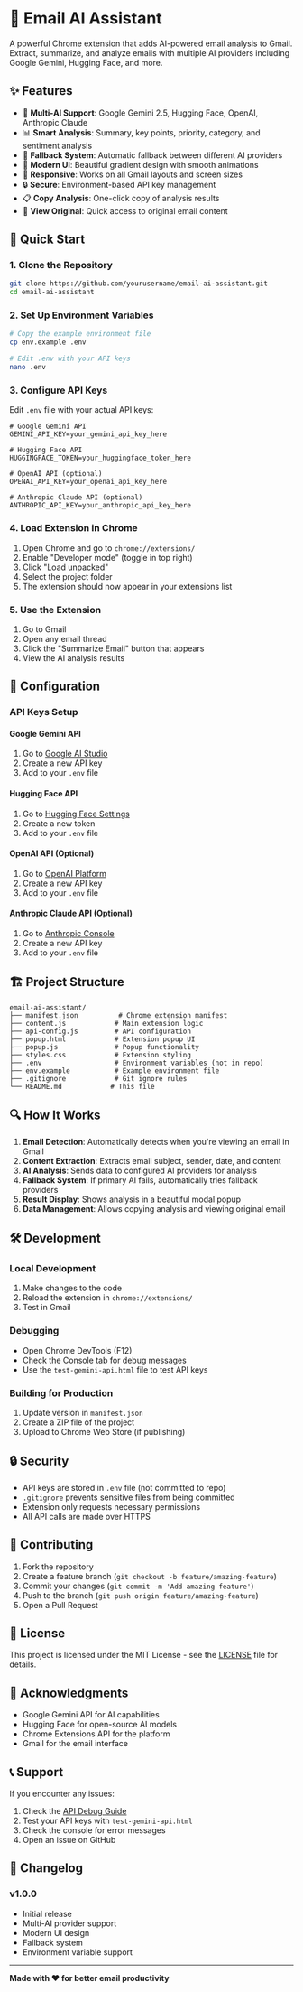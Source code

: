 # 📧 Email AI Assistant

A powerful Chrome extension that adds AI-powered email analysis to Gmail. Extract, summarize, and analyze emails with multiple AI providers including Google Gemini, Hugging Face, and more.

## ✨ Features

- 🤖 **Multi-AI Support**: Google Gemini 2.5, Hugging Face, OpenAI, Anthropic Claude
- 📊 **Smart Analysis**: Summary, key points, priority, category, and sentiment analysis
- 🔄 **Fallback System**: Automatic fallback between different AI providers
- 🎨 **Modern UI**: Beautiful gradient design with smooth animations
- 📱 **Responsive**: Works on all Gmail layouts and screen sizes
- 🔒 **Secure**: Environment-based API key management
- 📋 **Copy Analysis**: One-click copy of analysis results
- 📧 **View Original**: Quick access to original email content

## 🚀 Quick Start

### 1. Clone the Repository
```bash
git clone https://github.com/yourusername/email-ai-assistant.git
cd email-ai-assistant
```

### 2. Set Up Environment Variables
```bash
# Copy the example environment file
cp env.example .env

# Edit .env with your API keys
nano .env
```

### 3. Configure API Keys
Edit `.env` file with your actual API keys:

```env
# Google Gemini API
GEMINI_API_KEY=your_gemini_api_key_here

# Hugging Face API
HUGGINGFACE_TOKEN=your_huggingface_token_here

# OpenAI API (optional)
OPENAI_API_KEY=your_openai_api_key_here

# Anthropic Claude API (optional)
ANTHROPIC_API_KEY=your_anthropic_api_key_here
```

### 4. Load Extension in Chrome
1. Open Chrome and go to `chrome://extensions/`
2. Enable "Developer mode" (toggle in top right)
3. Click "Load unpacked"
4. Select the project folder
5. The extension should now appear in your extensions list

### 5. Use the Extension
1. Go to Gmail
2. Open any email thread
3. Click the "Summarize Email" button that appears
4. View the AI analysis results

## 🔧 Configuration

### API Keys Setup

#### Google Gemini API
1. Go to [Google AI Studio](https://makersuite.google.com/app/apikey)
2. Create a new API key
3. Add to your `.env` file

#### Hugging Face API
1. Go to [Hugging Face Settings](https://huggingface.co/settings/tokens)
2. Create a new token
3. Add to your `.env` file

#### OpenAI API (Optional)
1. Go to [OpenAI Platform](https://platform.openai.com/api-keys)
2. Create a new API key
3. Add to your `.env` file

#### Anthropic Claude API (Optional)
1. Go to [Anthropic Console](https://console.anthropic.com/)
2. Create a new API key
3. Add to your `.env` file

## 🏗️ Project Structure

```
email-ai-assistant/
├── manifest.json          # Chrome extension manifest
├── content.js            # Main extension logic
├── api-config.js         # API configuration
├── popup.html            # Extension popup UI
├── popup.js              # Popup functionality
├── styles.css            # Extension styling
├── .env                  # Environment variables (not in repo)
├── env.example           # Example environment file
├── .gitignore            # Git ignore rules
└── README.md            # This file
```

## 🔍 How It Works

1. **Email Detection**: Automatically detects when you're viewing an email in Gmail
2. **Content Extraction**: Extracts email subject, sender, date, and content
3. **AI Analysis**: Sends data to configured AI providers for analysis
4. **Fallback System**: If primary AI fails, automatically tries fallback providers
5. **Result Display**: Shows analysis in a beautiful modal popup
6. **Data Management**: Allows copying analysis and viewing original email

## 🛠️ Development

### Local Development
1. Make changes to the code
2. Reload the extension in `chrome://extensions/`
3. Test in Gmail

### Debugging
- Open Chrome DevTools (F12)
- Check the Console tab for debug messages
- Use the `test-gemini-api.html` file to test API keys

### Building for Production
1. Update version in `manifest.json`
2. Create a ZIP file of the project
3. Upload to Chrome Web Store (if publishing)

## 🔒 Security

- API keys are stored in `.env` file (not committed to repo)
- `.gitignore` prevents sensitive files from being committed
- Extension only requests necessary permissions
- All API calls are made over HTTPS

## 🤝 Contributing

1. Fork the repository
2. Create a feature branch (`git checkout -b feature/amazing-feature`)
3. Commit your changes (`git commit -m 'Add amazing feature'`)
4. Push to the branch (`git push origin feature/amazing-feature`)
5. Open a Pull Request

## 📝 License

This project is licensed under the MIT License - see the [LICENSE](LICENSE) file for details.

## 🙏 Acknowledgments

- Google Gemini API for AI capabilities
- Hugging Face for open-source AI models
- Chrome Extensions API for the platform
- Gmail for the email interface

## 📞 Support

If you encounter any issues:

1. Check the [API Debug Guide](API_DEBUG_GUIDE.md)
2. Test your API keys with `test-gemini-api.html`
3. Check the console for error messages
4. Open an issue on GitHub

## 🔄 Changelog

### v1.0.0
- Initial release
- Multi-AI provider support
- Modern UI design
- Fallback system
- Environment variable support

---

**Made with ❤️ for better email productivity** 